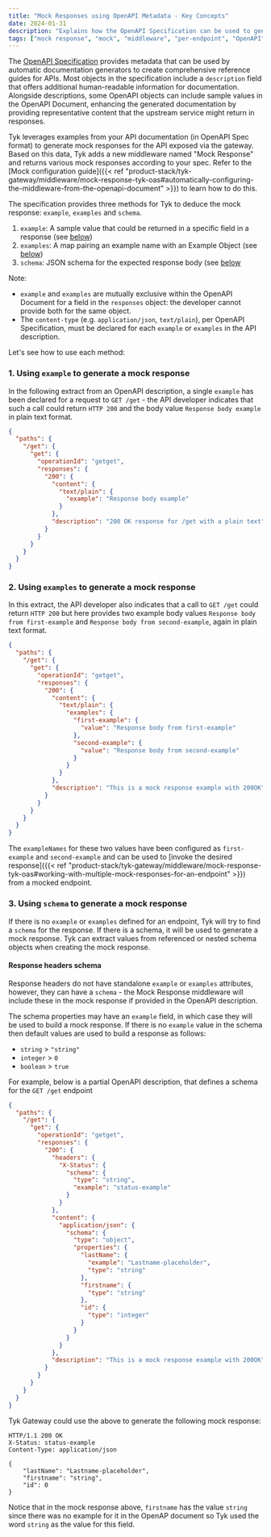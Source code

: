```yaml
---
title: "Mock Responses using OpenAPI Metadata - Key Concepts"
date: 2024-01-31
description: "Explains how the OpenAPI Specification can be used to generate mock responses, or in other words, how Tyk can generate mock responses based on schemas and examples."
tags: ["mock response", "mock", "middleware", "per-endpoint", "OpenAPI", "OAS"]
---
```


The [OpenAPI Specification](https://learn.openapis.org/specification/docs.html#adding-examples) provides metadata that can be used by automatic documentation generators to create comprehensive reference guides for APIs. Most objects in the specification include a `description` field that offers additional human-readable information for documentation. Alongside descriptions, some OpenAPI objects can include sample values in the OpenAPI Document, enhancing the generated documentation by providing representative content that the upstream service might return in responses.

Tyk leverages examples from your API documentation (in OpenAPI Spec format) to generate mock responses for the API exposed via the gateway. Based on this data, Tyk adds a new middleware named "Mock Response" and returns various mock responses according to your spec. Refer to the [Mock configuration guide]({{< ref "product-stack/tyk-gateway/middleware/mock-response-tyk-oas#automatically-configuring-the-middleware-from-the-openapi-document" >}}) to learn how to do this.

The specification provides three methods for Tyk to deduce the mock response: `example`, `examples` and `schema`.

1. `example`: A sample value that could be returned in a specific field in a response (see [below](#1-using-example-to-generate-a-mock-response))
2. `examples`: A map pairing an example name with an Example Object (see [below](#2-using-examples-to-generate-a-mock-response))
3. `schema`: JSON schema for the expected response body (see [below](#3-using-schema-to-generate-a-mock-response)

Note:

- `example` and `examples` are mutually exclusive within the OpenAPI Document for a field in the `responses` object: the developer cannot provide both for the same object.
- The `content-type` (e.g. `application/json`, `text/plain`), per OpenAPI Specification, must be declared for each `example` or `examples` in the API description.

Let's see how to use each method:

### 1. Using `example` to generate a mock response

In the following extract from an OpenAPI description, a single `example` has been declared for a request to `GET /get` - the API developer indicates that such a call could return `HTTP 200` and the body value `Response body example` in plain text format.

```json {hl_lines=["9-11"],linenos=true, linenostart=1}
{
  "paths": {
    "/get": {
      "get": {
        "operationId": "getget",
        "responses": {
          "200": {
            "content": {
              "text/plain": {
                "example": "Response body example"
              }
            },
            "description": "200 OK response for /get with a plain text"
          }
        }
      }
    }
  }
}
```

### 2. Using `examples` to generate a mock response

In this extract, the API developer also indicates that a call to `GET /get` could return `HTTP 200` but here provides two example body values `Response body from first-example` and `Response body from second-example`, again in plain text format.

```json {hl_lines=["9-18"],linenos=true, linenostart=1}
{
  "paths": {
    "/get": {
      "get": {
        "operationId": "getget",
        "responses": {
          "200": {
            "content": {
              "text/plain": {
                "examples": {
                  "first-example": {
                    "value": "Response body from first-example"
                  },
                  "second-example": {
                    "value": "Response body from second-example"
                  }
                }
              }
            },
            "description": "This is a mock response example with 200OK"
          }
        }
      }
    }
  }
}
```

The `exampleNames` for these two values have been configured as `first-example` and `second-example` and can be used to [invoke the desired response]({{< ref "product-stack/tyk-gateway/middleware/mock-response-tyk-oas#working-with-multiple-mock-responses-for-an-endpoint" >}}) from a mocked endpoint.

### 3. Using `schema` to generate a mock response

If there is no `example` or `examples` defined for an endpoint, Tyk will try to find a `schema` for the response. If there is a schema, it will be used to generate a mock response. Tyk can extract values from referenced or nested schema objects when creating the mock response.

#### Response headers schema

Response headers do not have standalone `example` or `examples` attributes, however, they can have a `schema` - the Mock Response middleware will include these in the mock response if provided in the OpenAPI description.

The schema properties may have an `example` field, in which case they will be used to build a mock response. If there is no `example` value in the schema then default values are used to build a response as follows:

- `string` > `"string"`
- `integer` > `0`
- `boolean` > `true`

For example, below is a partial OpenAPI description, that defines a schema for the `GET /get` endpoint

```json {hl_lines=["10-13", "18-33"],linenos=true, linenostart=1}
{
  "paths": {
    "/get": {
      "get": {
        "operationId": "getget",
        "responses": {
          "200": {
            "headers": {
              "X-Status": {
                "schema": {
                  "type": "string",
                  "example": "status-example"
                }
              }
            },
            "content": {
              "application/json": {
                "schema": {
                  "type": "object",
                  "properties": {
                    "lastName": {
                      "example": "Lastname-placeholder",
                      "type": "string"
                    },
                    "firstname": {
                      "type": "string"
                    },
                    "id": {
                      "type": "integer"
                    }
                  }
                }
              }
            },
            "description": "This is a mock response example with 200OK"
          }
        }
      }
    }
  }
}
```

Tyk Gateway could use the above to generate the following mock response:

```http
HTTP/1.1 200 OK
X-Status: status-example
Content-Type: application/json

{
    "lastName": "Lastname-placeholder",
    "firstname": "string",
    "id": 0
}
```

Notice that in the mock response above, `firstname` has the value `string` since there was no example for it in the OpenAP document so Tyk used the word `string` as the value for this field.
